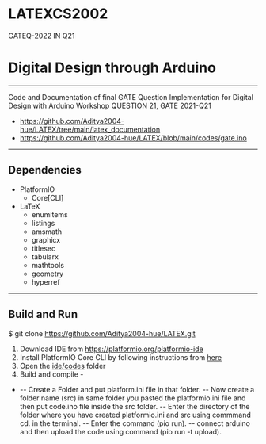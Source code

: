 # LATEXCS2002
GATEQ-2022 IN Q21
# Digital Design through Arduino
-----------------------------
Code and Documentation of final GATE Question Implementation for Digital Design with Arduino Workshop
QUESTION 21, GATE 2021-Q21
- https://github.com/Aditya2004-hue/LATEX/tree/main/latex_documentation
- https://github.com/Aditya2004-hue/LATEX/blob/main/codes/gate.ino
  
---
## Dependencies
- PlatformIO
    - Core[CLI]
- LaTeX
    - enumitems
    - listings
    - amsmath
    - graphicx
    - titlesec
    - tabularx
    - mathtools
    - geometry
    - hyperref
---
## Build and Run
$ git clone https://github.com/Aditya2004-hue/LATEX.git
1. Download IDE from https://platformio.org/platformio-ide
2. Install PlatformIO Core CLI by following instructions from [here](https://platformio.org/install/cli)
3. Open the [ide/codes](ide/codes) folder
4. Build and compile -
* -- Create a Folder and put platform.ini file in that folder.
         -- Now create a folder name (src) in same folder you pasted the platformio.ini file and then  put code.ino file inside the src folder.
         -- Enter the directory of the folder where you have created platformio.ini and src using commmand cd. in the terminal.
         -- Enter the command (pio run).
         -- connect arduino and then upload the code using command (pio run -t upload).
